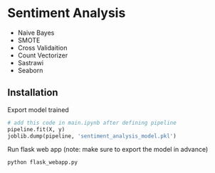 # Sentiment Analysis

- Naive Bayes
- SMOTE
- Cross Validaition
- Count Vectorizer
- Sastrawi
- Seaborn

## Installation

Export model trained

```python
# add this code in main.ipynb after defining pipeline
pipeline.fit(X, y)
joblib.dump(pipeline, 'sentiment_analysis_model.pkl')
```

Run flask web app (note: make sure to export  the model in advance)

```bash
python flask_webapp.py
```
